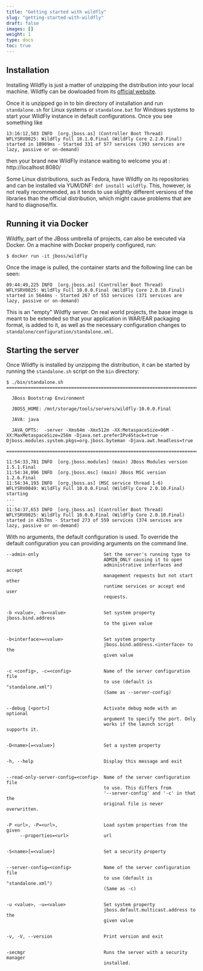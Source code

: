 ```yaml
---
title: "Getting started with wildfly"
slug: "getting-started-with-wildfly"
draft: false
images: []
weight: 1
type: docs
toc: true
---
```


## Installation
Installing Wildfly is just a matter of unzipping the distribution into your local machine. Wildfly can be dowloaded from its [official website][1].

Once it is unzipped go in to bin directory of installation and run `standalone.sh` for Linux systems or `standalone.bat` for Windows systems to start your WildFly instance in default configurations. Once you see something like 

    13:16:12,503 INFO  [org.jboss.as] (Controller Boot Thread) WFLYSRV0025: WildFly Full 10.1.0.Final (WildFly Core 2.2.0.Final) started in 18909ms - Started 331 of 577 services (393 services are lazy, passive or on-demand)

then your brand new WildFly instance waiting to welcome you at : http://localhost:8080/

Some Linux distributions, such as Fedora, have Wildfly on its repositories and can be installed via YUM/DNF: `dnf install wildfly`. This, however, is not really recommended, as it tends to use slightly different versions of the libraries than the official distribution, which might cause problems that are hard to diagnose/fix.


  [1]: http://wildfly.org

## Running it via Docker
Wildfly, part of the JBoss umbrella of projects, can also be executed via Docker. On a machine with Docker properly configured, run: 

    $ docker run -it jboss/wildfly

Once the image is pulled, the container starts and the following line can be seen:

    09:44:49,225 INFO  [org.jboss.as] (Controller Boot Thread) WFLYSRV0025: WildFly Full 10.0.0.Final (WildFly Core 2.0.10.Final) started in 5644ms - Started 267 of 553 services (371 services are lazy, passive or on-demand)

This is an "empty" Wildfly server. On real world projects, the base image is meant to be extended so that your application in WAR/EAR packaging format, is added to it, as well as the necessary configuration changes to `standalone/configuration/standalone.xml`.

## Starting the server
Once Wildfly is installed by unzipping the distribution, it can be started by running the `standalone.sh` script on the `bin` directory:

```
$ ./bin/standalone.sh 
=========================================================================

  JBoss Bootstrap Environment

  JBOSS_HOME: /mnt/storage/tools/servers/wildfly-10.0.0.Final

  JAVA: java

  JAVA_OPTS:  -server -Xms64m -Xmx512m -XX:MetaspaceSize=96M -XX:MaxMetaspaceSize=256m -Djava.net.preferIPv4Stack=true -Djboss.modules.system.pkgs=org.jboss.byteman -Djava.awt.headless=true

=========================================================================

11:54:33,781 INFO  [org.jboss.modules] (main) JBoss Modules version 1.5.1.Final
11:54:34,096 INFO  [org.jboss.msc] (main) JBoss MSC version 1.2.6.Final
11:54:34,193 INFO  [org.jboss.as] (MSC service thread 1-6) WFLYSRV0049: WildFly Full 10.0.0.Final (WildFly Core 2.0.10.Final) starting
...
...
11:54:37,653 INFO  [org.jboss.as] (Controller Boot Thread) WFLYSRV0025: WildFly Full 10.0.0.Final (WildFly Core 2.0.10.Final) started in 4357ms - Started 273 of 559 services (374 services are lazy, passive or on-demand)
```

With no arguments, the default configuration is used. To override the default configuration you can providing arguments on the command line.


    --admin-only                        Set the server's running type to
                                        ADMIN_ONLY causing it to open
                                        administrative interfaces and accept
                                        management requests but not start other
                                        runtime services or accept end user
                                        requests.


    -b <value>, -b=<value>              Set system property jboss.bind.address
                                        to the given value


    -b<interface>=<value>               Set system property
                                        jboss.bind.address.<interface> to the
                                        given value


    -c <config>, -c=<config>            Name of the server configuration file
                                        to use (default is "standalone.xml")
                                        (Same as --server-config)


    --debug [<port>]                    Activate debug mode with an optional
                                        argument to specify the port. Only
                                        works if the launch script supports it.


    -D<name>[=<value>]                  Set a system property


    -h, --help                          Display this message and exit


    --read-only-server-config=<config>  Name of the server configuration file
                                        to use. This differs from
                                        '--server-config' and '-c' in that the
                                        original file is never overwritten.


    -P <url>, -P=<url>,                 Load system properties from the given
         --properties=<url>             url


    -S<name>[=<value>]                  Set a security property


    --server-config=<config>            Name of the server configuration file
                                        to use (default is "standalone.xml")
                                        (Same as -c)


    -u <value>, -u=<value>              Set system property
                                        jboss.default.multicast.address to the
                                        given value


    -v, -V, --version                   Print version and exit


    -secmgr                             Runs the server with a security manager
                                        installed.


